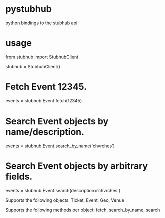 pystubhub
=========

python bindings to the stubhub api

usage
=====

  from stubhub import StubhubClient
  
  stubhub = StubhubClient()  

  # Fetch Event 12345.
  events = stubhub.Event.fetch(12345)

  # Search Event objects by name/description.
  events = stubhub.Event.search_by_name('chvrches')

  # Search Event objects by arbitrary fields.
  events = stubhub.Event.search(description='chvrches')


Supports the following objects: Ticket, Event, Geo, Venue

Supports the following methods per object: fetch, search_by_name, search